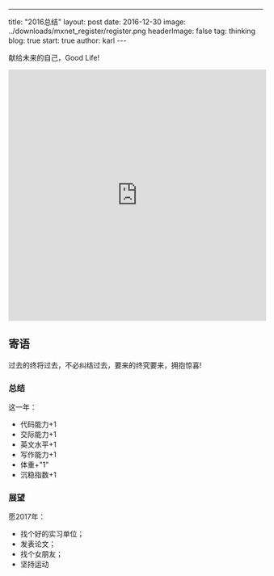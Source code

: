 ---
title: "2016总结"
layout: post
date: 2016-12-30
image: ../downloads/mxnet_register/register.png
headerImage: false
tag: thinking
blog: true
start: true
author: karl
--- 　


献给未来的自己，Good Life!  

<iframe height=498 width=510 src='http://player.youku.com/embed/XMjQ1MzAzNjY4' frameborder=0 'allowfullscreen'></iframe>

## 寄语　　

过去的终将过去，不必纠结过去，要来的终究要来，拥抱惊喜!  

### 总结　　

这一年：　　

* 代码能力+1　　
* 交际能力+1　　
* 英文水平+1  
* 写作能力+1  
* 体重+"1"  
* 沉稳指数+1  

### 展望　　

愿2017年：　　

* 找个好的实习单位；　　
* 发表论文；　　
* 找个女朋友；　　
* 坚持运动　　
